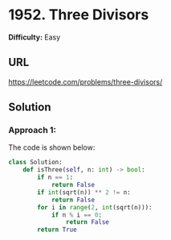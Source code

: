 # 1952. Three Divisors
**Difficulty:** Easy

## URL

https://leetcode.com/problems/three-divisors/

## Solution

### Approach 1:

The code is shown below:

```python
class Solution:
    def isThree(self, n: int) -> bool:
        if n == 1:
            return False
        if int(sqrt(n)) ** 2 != n:
            return False
        for i in range(2, int(sqrt(n))):
            if n % i == 0:
                return False
        return True
```

